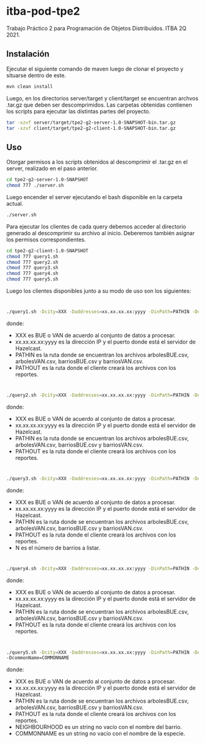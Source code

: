 # itba-pod-tpe2

Trabajo Práctico 2 para Programación de Objetos Distribuidos. ITBA 2Q 2021.



## Instalación

Ejecutar el siguiente comando de maven luego de clonar el proyecto y situarse dentro de este.

```bash
mvn clean install
```
Luego, en los directorios server/target y client/target se encuentran archvos .tar.gz que deben ser descomprimidos. Las carpetas obtenidas contienen los scripts para ejecutar las distintas partes del proyecto.

```bash
tar -xzvf server/target/tpe2-g2-server-1.0-SNAPSHOT-bin.tar.gz
tar -xzvf client/target/tpe2-g2-client-1.0-SNAPSHOT-bin.tar.gz
```


## Uso

Otorgar permisos a los scripts obtenidos al descomprimir el .tar.gz en el server, realizado en el paso anterior.

```bash
cd tpe2-g2-server-1.0-SNAPSHOT
chmod 777 ./server.sh
```

Luego encender el server ejecutando el bash disponible en la carpeta actual.

```bash
./server.sh
```

Para ejecutar los clientes de cada query debemos acceder al directorio generado al descomprimir su archivo al inicio. Deberemos también asignar los permisos correspondientes.

```bash
cd tpe2-g2-client-1.0-SNAPSHOT
chmod 777 query1.sh
chmod 777 query2.sh
chmod 777 query3.sh
chmod 777 query4.sh
chmod 777 query5.sh
```
Luego los clientes disponibles junto a su modo de uso son los siguientes:

#
```bash
./query1.sh -Dcity=XXX -Daddresses=xx.xx.xx.xx:yyyy -DinPath=PATHIN -DoutPath=PATHOUT
```
donde:
- XXX es BUE o VAN de acuerdo al conjunto de datos a procesar.
- xx.xx.xx.xx:yyyy es la dirección IP y el puerto donde está el servidor de Hazelcast.
- PATHIN es la ruta donde se encuentran los archivos arbolesBUE.csv, arbolesVAN.csv, barriosBUE.csv y barriosVAN.csv.
- PATHOUT es la ruta donde el cliente creará los archivos con los reportes.

#
```bash
./query2.sh -Dcity=XXX -Daddresses=xx.xx.xx.xx:yyyy -DinPath=PATHIN -DoutPath=PATHOUT
```
donde:
- XXX es BUE o VAN de acuerdo al conjunto de datos a procesar.
- xx.xx.xx.xx:yyyy es la dirección IP y el puerto donde está el servidor de Hazelcast.
- PATHIN es la ruta donde se encuentran los archivos arbolesBUE.csv, arbolesVAN.csv, barriosBUE.csv y barriosVAN.csv.
- PATHOUT es la ruta donde el cliente creará los archivos con los reportes.

#
```bash
./query3.sh -Dcity=XXX -Daddresses=xx.xx.xx.xx:yyyy -DinPath=PATHIN -DoutPath=PATHOUT -Dn=N
```
donde:
- XXX es BUE o VAN de acuerdo al conjunto de datos a procesar.
- xx.xx.xx.xx:yyyy es la dirección IP y el puerto donde está el servidor de Hazelcast.
- PATHIN es la ruta donde se encuentran los archivos arbolesBUE.csv, arbolesVAN.csv, barriosBUE.csv y barriosVAN.csv.
- PATHOUT es la ruta donde el cliente creará los archivos con los reportes.
- N es el número de barrios a listar.


#
```bash
./query4.sh -Dcity=XXX -Daddresses=xx.xx.xx.xx:yyyy -DinPath=PATHIN -DoutPath=PATHOUT
```
donde:
- XXX es BUE o VAN de acuerdo al conjunto de datos a procesar.
- xx.xx.xx.xx:yyyy es la dirección IP y el puerto donde está el servidor de Hazelcast.
- PATHIN es la ruta donde se encuentran los archivos arbolesBUE.csv, arbolesVAN.csv, barriosBUE.csv y barriosVAN.csv.
- PATHOUT es la ruta donde el cliente creará los archivos con los reportes.

#
```bash
./query5.sh -Dcity=XXX -Daddresses=xx.xx.xx.xx:yyyy -DinPath=PATHIN -DoutPath=PATHOUT -Dneighbourhood=NEIGHBOURHOOD
-DcommonName=COMMONNAME
```
donde:
- XXX es BUE o VAN de acuerdo al conjunto de datos a procesar.
- xx.xx.xx.xx:yyyy es la dirección IP y el puerto donde está el servidor de Hazelcast.
- PATHIN es la ruta donde se encuentran los archivos arbolesBUE.csv, arbolesVAN.csv, barriosBUE.csv y barriosVAN.csv.
- PATHOUT es la ruta donde el cliente creará los archivos con los reportes.
- NEIGHBOURHOOD es un string no vacío con el nombre del barrio.
- COMMONNAME es un string no vacío con el nombre de la especie.

